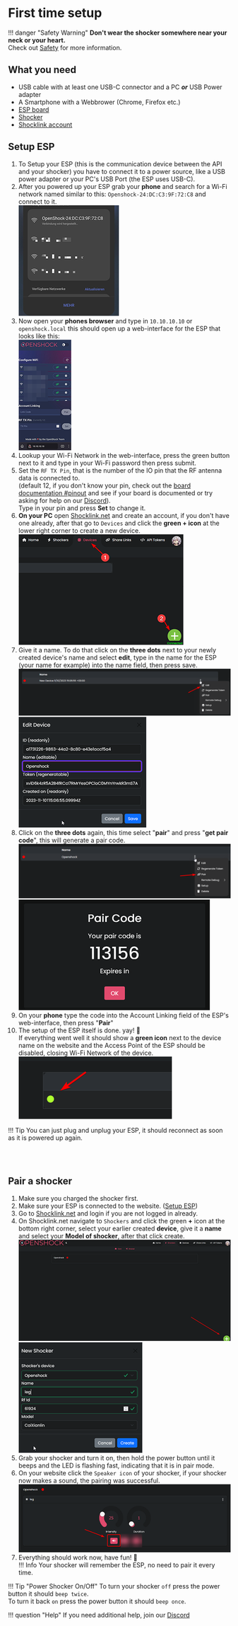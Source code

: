 # First time setup

!!! danger "Safety Warning"
    **Don't wear the shocker somewhere near your neck or your heart.**  
    Check out [Safety](../safety/safety-rules.md) for more information. 

## What you need
- USB cable with at least one USB-C connector and a PC _**or**_ USB Power adapter
- A Smartphone with a Webbrower (Chrome, Firefox etc.)
- [ESP board](../hardware/boards/index.md)
- [Shocker](../hardware/shockers/index.md)
- [Shocklink account](https://shocklink.net/)




## Setup ESP  
1. To Setup your ESP (this is the communication device between the API and your shocker) you have to connect it to a power source, like a USB power adapter or your PC's USB Port (the ESP uses USB-C).
2. After you powered up your ESP grab your **phone** and search for a Wi-Fi network named similar to this: ``Openshock-24:DC:C3:9F:72:C8`` and connect to it.  
![Image "image"](../static/guides/first-setup/WiFioverview.png)  
3. Now open your **phones browser** and type in ``10.10.10.10`` or ``openshock.local`` this should open up a web-interface for the ESP that looks like this:  
![Image "image"](../static/guides/first-setup/ESPWebGUI.png)  
4. Lookup your Wi-Fi Network in the web-interface, press the green button next to it and type in your Wi-Fi password then press submit.
5. Set the ``RF TX Pin``, that is the number of the IO pin that the RF antenna data is connected to.  
(default 12, if you don't know your pin, check out the [board documentation #pinout](../hardware/boards/pishock/2023-pishock.md/#pinout) and see if your board is documented or try asking for help on our [Discord](https://shocklink.net/discord)).  
Type in your pin and press **Set** to change it.
6. **On your PC** open [Shocklink.net](https://shocklink.net/) and create an account, if you don't have one already, after that go to ``Devices`` and click the **green + icon** at the lower right corner to create a new device.   
![Image "image"](../static/guides/first-setup/findaddbutton3.png)  
7. Give it a name. To do that click on the **three dots** next to your newly created device's name and select **edit**, type in the name for the ESP (your name for example) into the name field, then press save.  
![Image "image"](../static/guides/first-setup/find_device_context_menu.png)  
![Image "image"](../static/guides/first-setup/edit_device.png)  
8. Click on the **three dots** again, this time select "**pair**" and press "**get pair code**", this will generate a pair code.  
![Image "image"](../static/guides/first-setup/findpaircode.png)  
![Image "image"](../static/guides/first-setup/paircodeexample.png)  
9. On your **phone** type the code into the Account Linking field of the ESP's web-interface, then press "**Pair**"  
10. The setup of the ESP itself is done. yay! 🎉  
If everything went well it should show a **green icon** next to the device name on the website and the Access Point of the ESP should be disabled, closing Wi-Fi Network of the device.  
![Image "image"](../static/guides/first-setup/checkifonline.png)  

!!! Tip
    You can just plug and unplug your ESP, it should reconnect as soon as it is powered up again.

<br></br>

## Pair a shocker
1. Make sure you charged the shocker first.
2. Make sure your ESP is connected to the website. ([Setup ESP](#setup-esp))
3. Go to [Shocklink.net](https://shocklink.net/) and login if you are not logged in already.
4. On Shocklink.net navigate to ``Shockers`` and click the green **+** icon at the bottom right corner, select your earlier created **device**, give it a **name** and select your **Model of shocker**, after that click create.  
![image](../static/guides/first-setup/Create_shocker_green_plus.png) 
![image](../static/guides/first-setup/create_shocker.png) 
6. Grab your shocker and turn it on, then hold the power button until it beeps and the LED is flashing fast, indicating that it is in pair mode.
6. On your website click the ``Speaker icon`` of your shocker, if your shocker now makes a sound, the pairing was successful.
![image](../static/guides/first-setup/find_sound_button.png)
7. Everything should work now, have fun! 🎉  
!!! Info
    Your shocker will remember the ESP, no need to pair it every time.  

!!! Tip "Power Shocker On/Off"
    To turn your shocker ``off`` press the power button it should ``beep twice``.  
    To turn it back ``on`` press the power button it should ``beep once``.  

!!! question "Help"
    If you need additional help, join our [Discord](https://shocklink.net/discord)
